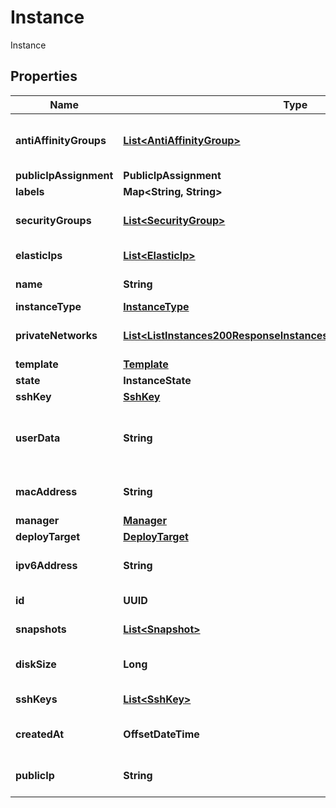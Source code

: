 

# Instance

Instance

## Properties

| Name | Type | Description | Notes |
|------------ | ------------- | ------------- | -------------|
|**antiAffinityGroups** | [**List&lt;AntiAffinityGroup&gt;**](AntiAffinityGroup.md) | Instance Anti-affinity Groups |  [optional] |
|**publicIpAssignment** | **PublicIpAssignment** |  |  [optional] |
|**labels** | **Map&lt;String, String&gt;** |  |  [optional] |
|**securityGroups** | [**List&lt;SecurityGroup&gt;**](SecurityGroup.md) | Instance Security Groups |  [optional] |
|**elasticIps** | [**List&lt;ElasticIp&gt;**](ElasticIp.md) | Instance Elastic IPs |  [optional] |
|**name** | **String** | Instance name |  [optional] |
|**instanceType** | [**InstanceType**](InstanceType.md) |  |  [optional] |
|**privateNetworks** | [**List&lt;ListInstances200ResponseInstancesInnerPrivateNetworksInner&gt;**](ListInstances200ResponseInstancesInnerPrivateNetworksInner.md) | Instance Private Networks |  [optional] |
|**template** | [**Template**](Template.md) |  |  [optional] |
|**state** | **InstanceState** |  |  [optional] |
|**sshKey** | [**SshKey**](SshKey.md) |  |  [optional] |
|**userData** | **String** | Instance Cloud-init user-data (base64 encoded) |  [optional] |
|**macAddress** | **String** | Instance MAC address |  [optional] [readonly] |
|**manager** | [**Manager**](Manager.md) |  |  [optional] |
|**deployTarget** | [**DeployTarget**](DeployTarget.md) |  |  [optional] |
|**ipv6Address** | **String** | Instance IPv6 address |  [optional] [readonly] |
|**id** | **UUID** | Instance ID |  [optional] [readonly] |
|**snapshots** | [**List&lt;Snapshot&gt;**](Snapshot.md) | Instance Snapshots |  [optional] |
|**diskSize** | **Long** | Instance disk size in GB |  [optional] |
|**sshKeys** | [**List&lt;SshKey&gt;**](SshKey.md) | Instance SSH Keys |  [optional] |
|**createdAt** | **OffsetDateTime** | Instance creation date |  [optional] [readonly] |
|**publicIp** | **String** | Instance public IPv4 address |  [optional] [readonly] |



